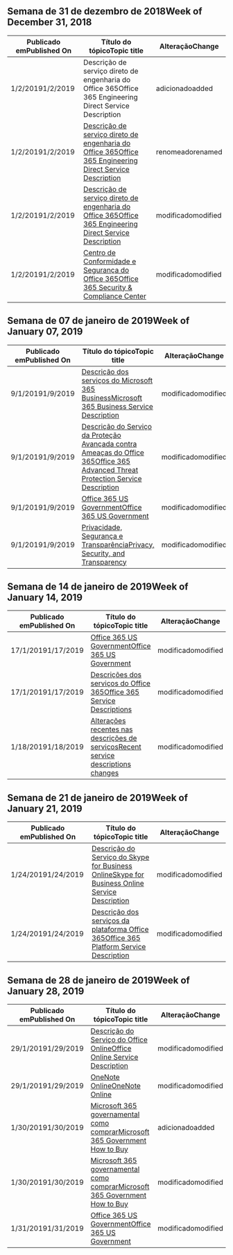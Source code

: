 <!-- This file is generated automatically each week. Changes made to this file will be overwritten.-->




## <a name="week-of-december-31-2018"></a><span data-ttu-id="4583f-101">Semana de 31 de dezembro de 2018</span><span class="sxs-lookup"><span data-stu-id="4583f-101">Week of December 31, 2018</span></span>


| <span data-ttu-id="4583f-102">Publicado em</span><span class="sxs-lookup"><span data-stu-id="4583f-102">Published On</span></span> |<span data-ttu-id="4583f-103">Título do tópico</span><span class="sxs-lookup"><span data-stu-id="4583f-103">Topic title</span></span> | <span data-ttu-id="4583f-104">Alteração</span><span class="sxs-lookup"><span data-stu-id="4583f-104">Change</span></span> |
|------|------------|--------|
| <span data-ttu-id="4583f-105">1/2/2019</span><span class="sxs-lookup"><span data-stu-id="4583f-105">1/2/2019</span></span> | <span data-ttu-id="4583f-106">Descrição de serviço direto de engenharia do Office 365</span><span class="sxs-lookup"><span data-stu-id="4583f-106">Office 365 Engineering Direct Service Description</span></span> | <span data-ttu-id="4583f-107">adicionado</span><span class="sxs-lookup"><span data-stu-id="4583f-107">added</span></span> |
| <span data-ttu-id="4583f-108">1/2/2019</span><span class="sxs-lookup"><span data-stu-id="4583f-108">1/2/2019</span></span> | [<span data-ttu-id="4583f-109">Descrição de serviço direto de engenharia do Office 365</span><span class="sxs-lookup"><span data-stu-id="4583f-109">Office 365 Engineering Direct Service Description</span></span>](/Office365/ServiceDescriptions/office-365-engineering-direct-service-description) | <span data-ttu-id="4583f-110">renomeado</span><span class="sxs-lookup"><span data-stu-id="4583f-110">renamed</span></span> |
| <span data-ttu-id="4583f-111">1/2/2019</span><span class="sxs-lookup"><span data-stu-id="4583f-111">1/2/2019</span></span> | [<span data-ttu-id="4583f-112">Descrição de serviço direto de engenharia do Office 365</span><span class="sxs-lookup"><span data-stu-id="4583f-112">Office 365 Engineering Direct Service Description</span></span>](/Office365/ServiceDescriptions/office-365-engineering-direct-service-description) | <span data-ttu-id="4583f-113">modificado</span><span class="sxs-lookup"><span data-stu-id="4583f-113">modified</span></span> |
| <span data-ttu-id="4583f-114">1/2/2019</span><span class="sxs-lookup"><span data-stu-id="4583f-114">1/2/2019</span></span> | [<span data-ttu-id="4583f-115">Centro de Conformidade e Segurança do Office 365</span><span class="sxs-lookup"><span data-stu-id="4583f-115">Office 365 Security & Compliance Center</span></span>](/Office365/ServiceDescriptions/office-365-platform-service-description/office-365-securitycompliance-center) | <span data-ttu-id="4583f-116">modificado</span><span class="sxs-lookup"><span data-stu-id="4583f-116">modified</span></span> |


## <a name="week-of-january-07-2019"></a><span data-ttu-id="4583f-117">Semana de 07 de janeiro de 2019</span><span class="sxs-lookup"><span data-stu-id="4583f-117">Week of January 07, 2019</span></span>


| <span data-ttu-id="4583f-118">Publicado em</span><span class="sxs-lookup"><span data-stu-id="4583f-118">Published On</span></span> |<span data-ttu-id="4583f-119">Título do tópico</span><span class="sxs-lookup"><span data-stu-id="4583f-119">Topic title</span></span> | <span data-ttu-id="4583f-120">Alteração</span><span class="sxs-lookup"><span data-stu-id="4583f-120">Change</span></span> |
|------|------------|--------|
| <span data-ttu-id="4583f-121">9/1/2019</span><span class="sxs-lookup"><span data-stu-id="4583f-121">1/9/2019</span></span> | [<span data-ttu-id="4583f-122">Descrição dos serviços do Microsoft 365 Business</span><span class="sxs-lookup"><span data-stu-id="4583f-122">Microsoft 365 Business Service Description</span></span>](/Office365/ServiceDescriptions/microsoft-365-business-service-description) | <span data-ttu-id="4583f-123">modificado</span><span class="sxs-lookup"><span data-stu-id="4583f-123">modified</span></span> |
| <span data-ttu-id="4583f-124">9/1/2019</span><span class="sxs-lookup"><span data-stu-id="4583f-124">1/9/2019</span></span> | [<span data-ttu-id="4583f-125">Descrição do Serviço da Proteção Avançada contra Ameaças do Office 365</span><span class="sxs-lookup"><span data-stu-id="4583f-125">Office 365 Advanced Threat Protection Service Description</span></span>](/Office365/ServiceDescriptions/office-365-advanced-threat-protection-service-description) | <span data-ttu-id="4583f-126">modificado</span><span class="sxs-lookup"><span data-stu-id="4583f-126">modified</span></span> |
| <span data-ttu-id="4583f-127">9/1/2019</span><span class="sxs-lookup"><span data-stu-id="4583f-127">1/9/2019</span></span> | [<span data-ttu-id="4583f-128">Office 365 US Government</span><span class="sxs-lookup"><span data-stu-id="4583f-128">Office 365 US Government</span></span>](/Office365/ServiceDescriptions/office-365-platform-service-description/office-365-us-government/office-365-us-government) | <span data-ttu-id="4583f-129">modificado</span><span class="sxs-lookup"><span data-stu-id="4583f-129">modified</span></span> |
| <span data-ttu-id="4583f-130">9/1/2019</span><span class="sxs-lookup"><span data-stu-id="4583f-130">1/9/2019</span></span> | [<span data-ttu-id="4583f-131">Privacidade, Segurança e Transparência</span><span class="sxs-lookup"><span data-stu-id="4583f-131">Privacy, Security, and Transparency</span></span>](/Office365/ServiceDescriptions/office-365-platform-service-description/privacy-security-and-transparency) | <span data-ttu-id="4583f-132">modificado</span><span class="sxs-lookup"><span data-stu-id="4583f-132">modified</span></span> |


## <a name="week-of-january-14-2019"></a><span data-ttu-id="4583f-133">Semana de 14 de janeiro de 2019</span><span class="sxs-lookup"><span data-stu-id="4583f-133">Week of January 14, 2019</span></span>


| <span data-ttu-id="4583f-134">Publicado em</span><span class="sxs-lookup"><span data-stu-id="4583f-134">Published On</span></span> |<span data-ttu-id="4583f-135">Título do tópico</span><span class="sxs-lookup"><span data-stu-id="4583f-135">Topic title</span></span> | <span data-ttu-id="4583f-136">Alteração</span><span class="sxs-lookup"><span data-stu-id="4583f-136">Change</span></span> |
|------|------------|--------|
| <span data-ttu-id="4583f-137">17/1/2019</span><span class="sxs-lookup"><span data-stu-id="4583f-137">1/17/2019</span></span> | [<span data-ttu-id="4583f-138">Office 365 US Government</span><span class="sxs-lookup"><span data-stu-id="4583f-138">Office 365 US Government</span></span>](/Office365/ServiceDescriptions/office-365-platform-service-description/office-365-us-government/office-365-us-government) | <span data-ttu-id="4583f-139">modificado</span><span class="sxs-lookup"><span data-stu-id="4583f-139">modified</span></span> |
| <span data-ttu-id="4583f-140">17/1/2019</span><span class="sxs-lookup"><span data-stu-id="4583f-140">1/17/2019</span></span> | [<span data-ttu-id="4583f-141">Descrições dos serviços do Office 365</span><span class="sxs-lookup"><span data-stu-id="4583f-141">Office 365 Service Descriptions </span></span>](/Office365/ServiceDescriptions/office-365-service-descriptions-technet-library) | <span data-ttu-id="4583f-142">modificado</span><span class="sxs-lookup"><span data-stu-id="4583f-142">modified</span></span> |
| <span data-ttu-id="4583f-143">1/18/2019</span><span class="sxs-lookup"><span data-stu-id="4583f-143">1/18/2019</span></span> | [<span data-ttu-id="4583f-144">Alterações recentes nas descrições de serviços</span><span class="sxs-lookup"><span data-stu-id="4583f-144">Recent service descriptions changes</span></span>](/Office365/ServiceDescriptions/recent-service-descriptions-changes) | <span data-ttu-id="4583f-145">modificado</span><span class="sxs-lookup"><span data-stu-id="4583f-145">modified</span></span> |


## <a name="week-of-january-21-2019"></a><span data-ttu-id="4583f-146">Semana de 21 de janeiro de 2019</span><span class="sxs-lookup"><span data-stu-id="4583f-146">Week of January 21, 2019</span></span>


| <span data-ttu-id="4583f-147">Publicado em</span><span class="sxs-lookup"><span data-stu-id="4583f-147">Published On</span></span> |<span data-ttu-id="4583f-148">Título do tópico</span><span class="sxs-lookup"><span data-stu-id="4583f-148">Topic title</span></span> | <span data-ttu-id="4583f-149">Alteração</span><span class="sxs-lookup"><span data-stu-id="4583f-149">Change</span></span> |
|------|------------|--------|
| <span data-ttu-id="4583f-150">1/24/2019</span><span class="sxs-lookup"><span data-stu-id="4583f-150">1/24/2019</span></span> | [<span data-ttu-id="4583f-151">Descrição do Serviço do Skype for Business Online</span><span class="sxs-lookup"><span data-stu-id="4583f-151">Skype for Business Online Service Description</span></span>](/Office365/ServiceDescriptions/skype-for-business-online-service-description/skype-for-business-online-service-description) | <span data-ttu-id="4583f-152">modificado</span><span class="sxs-lookup"><span data-stu-id="4583f-152">modified</span></span> |
| <span data-ttu-id="4583f-153">1/24/2019</span><span class="sxs-lookup"><span data-stu-id="4583f-153">1/24/2019</span></span> | [<span data-ttu-id="4583f-154">Descrição dos serviços da plataforma Office 365</span><span class="sxs-lookup"><span data-stu-id="4583f-154">Office 365 Platform Service Description</span></span>](/Office365/ServiceDescriptions/office-365-platform-service-description/office-365-platform-service-description) | <span data-ttu-id="4583f-155">modificado</span><span class="sxs-lookup"><span data-stu-id="4583f-155">modified</span></span> |


## <a name="week-of-january-28-2019"></a><span data-ttu-id="4583f-156">Semana de 28 de janeiro de 2019</span><span class="sxs-lookup"><span data-stu-id="4583f-156">Week of January 28, 2019</span></span>


| <span data-ttu-id="4583f-157">Publicado em</span><span class="sxs-lookup"><span data-stu-id="4583f-157">Published On</span></span> |<span data-ttu-id="4583f-158">Título do tópico</span><span class="sxs-lookup"><span data-stu-id="4583f-158">Topic title</span></span> | <span data-ttu-id="4583f-159">Alteração</span><span class="sxs-lookup"><span data-stu-id="4583f-159">Change</span></span> |
|------|------------|--------|
| <span data-ttu-id="4583f-160">29/1/2019</span><span class="sxs-lookup"><span data-stu-id="4583f-160">1/29/2019</span></span> | [<span data-ttu-id="4583f-161">Descrição do Serviço do Office Online</span><span class="sxs-lookup"><span data-stu-id="4583f-161">Office Online Service Description</span></span>](/Office365/ServiceDescriptions/office-online-service-description/office-online-service-description) | <span data-ttu-id="4583f-162">modificado</span><span class="sxs-lookup"><span data-stu-id="4583f-162">modified</span></span> |
| <span data-ttu-id="4583f-163">29/1/2019</span><span class="sxs-lookup"><span data-stu-id="4583f-163">1/29/2019</span></span> | [<span data-ttu-id="4583f-164">OneNote Online</span><span class="sxs-lookup"><span data-stu-id="4583f-164">OneNote Online</span></span>](/Office365/ServiceDescriptions/office-online-service-description/onenote-online) | <span data-ttu-id="4583f-165">modificado</span><span class="sxs-lookup"><span data-stu-id="4583f-165">modified</span></span> |
| <span data-ttu-id="4583f-166">1/30/2019</span><span class="sxs-lookup"><span data-stu-id="4583f-166">1/30/2019</span></span> | [<span data-ttu-id="4583f-167">Microsoft 365 governamental como comprar</span><span class="sxs-lookup"><span data-stu-id="4583f-167">Microsoft 365 Government How to Buy</span></span>](/Office365/ServiceDescriptions/office-365-platform-service-description/office-365-us-government/microsoft-365-government-how-to-buy) | <span data-ttu-id="4583f-168">adicionado</span><span class="sxs-lookup"><span data-stu-id="4583f-168">added</span></span> |
| <span data-ttu-id="4583f-169">1/30/2019</span><span class="sxs-lookup"><span data-stu-id="4583f-169">1/30/2019</span></span> | [<span data-ttu-id="4583f-170">Microsoft 365 governamental como comprar</span><span class="sxs-lookup"><span data-stu-id="4583f-170">Microsoft 365 Government How to Buy</span></span>](/Office365/ServiceDescriptions/office-365-platform-service-description/office-365-us-government/microsoft-365-government-how-to-buy) | <span data-ttu-id="4583f-171">modificado</span><span class="sxs-lookup"><span data-stu-id="4583f-171">modified</span></span> |
| <span data-ttu-id="4583f-172">1/31/2019</span><span class="sxs-lookup"><span data-stu-id="4583f-172">1/31/2019</span></span> | [<span data-ttu-id="4583f-173">Office 365 US Government</span><span class="sxs-lookup"><span data-stu-id="4583f-173">Office 365 US Government</span></span>](/Office365/ServiceDescriptions/office-365-platform-service-description/office-365-us-government/office-365-us-government) | <span data-ttu-id="4583f-174">modificado</span><span class="sxs-lookup"><span data-stu-id="4583f-174">modified</span></span> |
